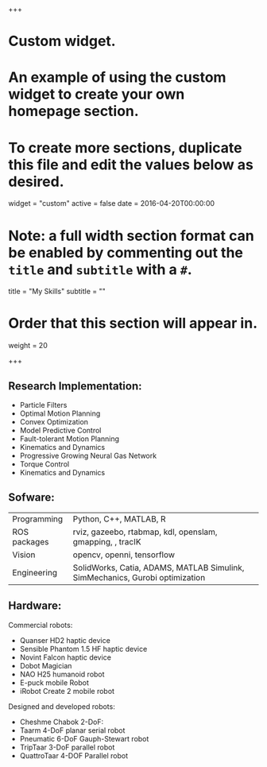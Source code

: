 +++
# Custom widget.
# An example of using the custom widget to create your own homepage section.
# To create more sections, duplicate this file and edit the values below as desired.
widget = "custom"
active = false
date = 2016-04-20T00:00:00

# Note: a full width section format can be enabled by commenting out the `title` and `subtitle` with a `#`.
title = "My Skills"
subtitle = ""

# Order that this section will appear in.
weight = 20

+++
## Research Implementation:

* Particle Filters
* Optimal Motion Planning
* Convex Optimization
* Model Predictive Control
* Fault-tolerant Motion Planning
* Kinematics and Dynamics
* Progressive Growing Neural Gas Network
* Torque Control
* Kinematics and Dynamics


## Sofware:
|                                 |                                |
| --------------------------------| ------------------------------ |
|Programming   | Python, C++, MATLAB, R|
|ROS packages| rviz, gazeebo, rtabmap, kdl, openslam, gmapping, , tracIK|
|Vision  | opencv, openni, tensorflow|
|Engineering   | SolidWorks, Catia, ADAMS, MATLAB Simulink, SimMechanics, Gurobi optimization |

## Hardware:
 Commercial robots:

* Quanser HD2 haptic device
* Sensible Phantom 1.5 HF haptic device
* Novint Falcon haptic device
* Dobot Magician
* NAO H25 humanoid robot
* E-puck mobile Robot
* iRobot Create 2 mobile robot

 Designed and developed robots:

* Cheshme Chabok 2-DoF:
* Taarm 4-DoF planar serial robot
* Pneumatic 6-DoF Gauph-Stewart robot
* TripTaar 3-DoF parallel robot
* QuattroTaar 4-DOF Parallel robot
